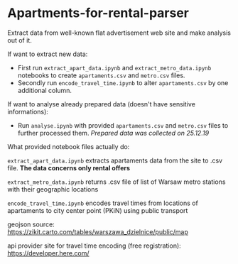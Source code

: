 # Apartments-for-rental-parser

Extract data from well-known flat advertisement web site and make analysis out of it.


If want to extract new data:

- First run `extract_apart_data.ipynb` and `extract_metro_data.ipynb` notebooks to create `apartaments.csv` and `metro.csv` files.
- Secondly run `encode_travel_time.ipynb` to alter `apartaments.csv` by one additional column.

If want to analyse already prepared data (doesn't have sensitive informations):

- Run `analyse.ipynb` with provided `apartaments.csv` and `metro.csv` files to further processed them. *Prepared data was collected on 25.12.19*


What provided notebook files actually do:

`extract_apart_data.ipynb` extracts apartaments data from the site to .csv file. **The data concerns only rental offers**

`extract_metro_data.ipynb` returns .csv file of list of Warsaw metro stations with their geographic locations

`encode_travel_time.ipynb` encodes travel times from locations of apartaments to city center point (PKiN) using public transport

geojson source:
https://zikit.carto.com/tables/warszawa_dzielnice/public/map

api provider site for travel time encoding (free registration):
https://developer.here.com/
